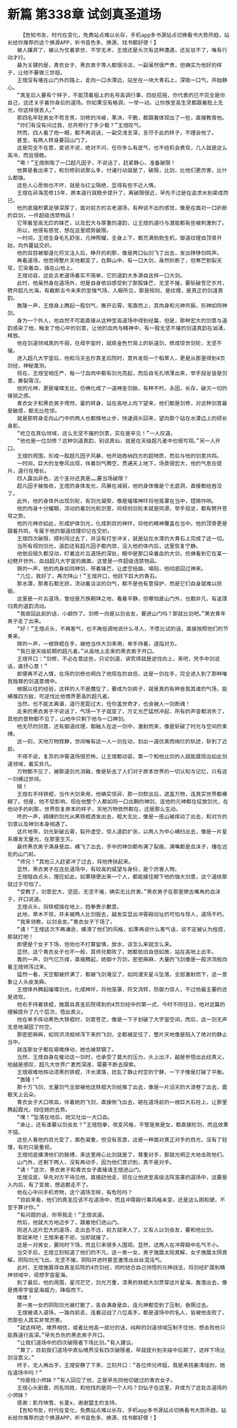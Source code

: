 # 新篇 第338章 试剑真圣道场
        【告知书友，时代在变化，免费站点难以长存，手机app多书源站点切换看书大势所趋，站长给你推荐的这个换源APP，听书音色多、换源、找书都好使！】
       被人嫌弃了，被认为仗着家世，不学无术，王煊还是头次有这种遭遇，还反驳不了，唯有行动才行。
       最为关键的是，青衣女子、黑衣男子等人都很冷淡，一副虽然很严肃，但确实为他好的样子，让他不要做三世祖。
       王煊没有堵在山门外的路上，走向一口水潭边，站坐在一块大青石上，深吸一口气，开始静心。
       “真圣后人要有个样子，不能顶着祖上的名号高调行事，四处招摇，你代表的已不完全是你自己，这还关乎着你身后的道场。你如果没有格调，一举一动，让你族至高生灵都跟着脸上无光，你这样很丢人。”
       那四名年轻男女不苟言笑，剑修的冷峻，果决，干脆，都跟着体现出了一些，直接教育他。
       “你们有没有问过我，总共修行了多少载？”王煊叹气。
       然而，四人看了他一眼，都不再说话，一副交浅言深，言尽于此的样子，不理会他了。
       甚至，有两人转身要回山门了。
       这是完全不在意，爱说不说，绝对不问，任你多么有底气，也不给机会表现，几人就是这么高冷，而且很稳。
       “嘶！”王煊倒吸了一口超凡因子，不说话了，赶紧静心，准备破限！
       他算是看出来了，和剑修别说那么多，付诸行动就是了，破限，比剑，比他们更厉害，比什么都强。
       这些人心思倒也不坏，就是与红尘隔绝，显得有些不近人情。
       王煊在异海苦修15年，原本道行就稳步提升了，离破限很近，早先不过是在追求水到渠成而已。
       他的底蕴积累足够深厚了，面对前方的古老道场，有种说不出的感觉，像是在面对一口折断的巨剑，一件超级违禁物品！
       它带着至高无匹的锋芒，以及宏大与厚重的道韵，让王煊的道行与潜能都有些被刺激到了。
       所以，他很有感觉，想在这里顺势破限。
       一时间，王煊全身毛孔舒张，元神照耀，全身上下，都充满勃勃生机，御道纹理自顶骨开始，向外蔓延交织。
       他的双目被御道化符文注入后，睁开的刹那，像是两口仙剑飞了出去，发出铮铮剑鸣声。
       再看道场，他觉得整片天地都变了，在群山中，有一口大剑，虽然折断了，但寒芒割裂天穹，它染着血，插在山地上。
       王煊动容，这处古老道场着实不简单，它的道韵大多源自这样一口大剑。
       此时，他虽然身在道场外，但是自身依旧感受到了那股锋芒，无坚不摧，要斩破苍茫岁月，劈开超凡光海，有截断古今未来的至强气场，入眼所见，那是规则，是纹理，是真正的剑道真韵。
       轰隆一声，王煊身上腾起一股剑气，撕开云霄，笔直而上，其肉身和元神共振，形神如同神剑。
       身为一个外人，他自然不可能直接从这种至高道场中得到经篇，但是，那种宏大的剑意与道韵感染了他，触发了他心中的剑意，让他的血肉与精神中，有一股无坚不摧的剑道真韵在汹涌，释放。
       他在剑道领域真的不弱，在母宇宙时，就练金色竹简上的斩道剑，修成惊世剑轮，无坚不摧。
       进入超凡大宇宙后，他和乌天去抄真圣后院时，意外发现一个稻草人，更是从那里得到4页剑经，神秘莫测。
       现在，王煊宝相庄严，每一寸血肉中都有剑光亮起，而后自毛孔喷薄出来，举手投足皆是剑意，撕裂霄汉。
       他的元神，更是璀璨无比，仿佛化成了一道神圣剑胎，有种不朽，永固，长存，破灭一切的锋锐之感。
       青衣女子和黑衣男子愕然，霍的转身，站在高地上向下望来，他们都是剑修，对这种剑意最是敏感，都无比吃惊。
       就是那转身走向山门中的两人也都倏地止步，快速调头回来，望向那个站在水潭边上的颀长身影。
       “屹立在真仙领域，这么无坚不摧的剑意，实在是罕见！”一人叹道。
       “他也是一位剑修？这种剑道真韵，别说真仙，就是在天级超凡者中也很可观。”另一人开口。
       王煊的周围，形成一股超凡因子风暴，他开始吞纳四方的超物质，而后与他的剑意共鸣。
       一时间，巨大的龙卷风出现，伴着剑气腾空，贯通天上地下，场景很宏大，他的气息在提升，道行在增长。
       四人露出异色，这个圣孙还真是……要当场破限？
       超凡因子被吸收，王煊的身体发光，风暴在减弱，他的身体像是个无底洞，直接都给吞没了。
       此外，他的身体外出现剑轮，有剑光凝聚，像是璀璨神环将他笼罩在当中，铿锵作响。
       他的肉身十分耀眼，流动的着剑光和剑意，同规则剑轮本就是同源，举手投足，都有劈开苍穹之势。
       他的元神亦如此，形成护体剑光，化成刺目的神环，将他的精神覆盖在当中。他的顶骨更是跟着共鸣，专属于他的御道纹理印记在交织。
       王煊四次破限，顺利闯过去了，并没有打坐冲关，就是站在水潭的大青石上完成了这一切。
       当所有规则剑光，道韵还有超凡因子都内敛，没入他的体内后，这里恢复宁静。
       他依旧很久都没动，盯着这片古道场的深处，眼中是那口染着血的大剑，仿佛看到它在某一纪劈开世外，血战超凡大宇宙的画面，这曾是一件超级违禁物品。
       锵的一声，他的肉身如同神剑，带着锋芒，让虚空扭曲、塌陷，他彻底回过神来。
       “几位，我好了，再次拜山！”王煊开口，他跃下巨大的青石。
       那水潭，那青石都无损，流动着淡淡的剑气，都不是他有意保护，而是它们自身就难以损毁。
       这里是一片古道场，曾经是万族朝拜之地，看着平静，但哪怕是山门外，也都非凡，有返璞归真的道韵流动。
       “我收回此前的话，小觑你了。剑修一向是以剑会友，要进山门吗？那就比剑吧。”黑衣青年男子走了出来。
       “好！”王煊点头，不再客气，也不再低调地说什么寻人，不愿比试的话，直接按照他们的节奏来。
       锵的一声，一根铁棍在手，被他当作大剑来用，单手持着，遥指对方。
       “我已是天级前期的超凡者。”从高地上走来的黑衣男子开口。
       王煊开口：“剑修，不必在意这些，只论剑道，讲究得就是逆伐向上，来吧，凭手中剑说话，直抒心意！”
       即便再不近人情，在场的剑修也明白了他现在的自信，这是一剑在手，完全进入到了那种唯我独尊的剑道意境中。
       根据以往的经验，这样的人不是魔怔了，要成为剑疯子，就是真的有种舍我其谁的气场，能横推四方敌，可逆伐比他境界更高的超凡者。
       当然，也不能太离谱，道行差距过大，任你盖世奇才，也会被人一剑断魂！
       走来的黑衣男子不说话了，气场一下子就变了，万丈光芒猛然冲起，所有的声音都消失了，其他的景物都不见了，山地中只剩下他与一口神剑。
       他无尽的剑意，还有御道纹理，都融入在这一剑中，激射而来，像是斩破了时光与空间的束缚。
       这一刻，天地万物寂静，世间唯有这一人一剑在动，划出一道优美而绚烂的轨迹，斩到了近前。
       不得不说，复苏的冲霄道场很恐怖，让王煊都动容，第一个和他比剑的人就能展现出如此剑道领域，着实非凡。
       万物都不见了，被那道剑光消融，像是斩去了人们对于原本世界的一切认知与记忆，只有这一剑横过世间。
       锵！
       王煊右手持铁棍，当作大剑来用，他确实惊异，那一剑祭出后，遮盖万物，连真实世界都模糊了。但是，他不受影响，现在他整个人都如同一口出鞘的神剑，连他的元神都在绽放剑光，在他动手的刹那，世界恢复原本的样子，天地万物依然都在，还是那么生动。
       咚的一声，磅礴的剑光从黑铁棍透发出去，粗大无比，像是一座山被挥动了出去，和对方的剑意以及神剑本身相遇了。
       这片地带，剑光斩破云霄，裂开虚空，惊人道韵扩张，以两人为中心横扫出去，像是一片星系爆发无量光，在那里生灭。
       最终黑衣男子满身是血，横飞了出去，手中的神剑都布满了裂痕，满嘴都是血沫子，撞在远处的山门前。
       “师兄！”其他三人赶紧冲了过去，将他搀扶起来。
       显然，黑衣男子在这处道场中，有较高的威望与身份，是个厉害人物。
       王煊暗自点头，理应如此，如果随便出来一个人，都能接住眼下他的强大剑意，这个道统那就过于可怕了。
       “受教了，剑意宏大，坚固，无坚不摧，确实无比厉害。”黑衣男子在那里擦去嘴角的血沫子，开口说道。
       王煊点头，将铁棍插在地上，抱拳表示歉意。
       此地，草木不惊，并未被两人比剑毁去，越发突显出冲霄殿旧址的可怕与惊人，道场不朽。
       “我来领教，以剑会友。”青衣女子下场了。
       “请！”王煊这次不再谦逊，摸清了他们的风格，如果再说什么客气话，说不定被认为扭捏，那就打吧！
       即便是个女子下场，但他也不打算留情，放水，该怎么来就怎么来。
       显然，这个青衣女子也不一般，其师兄都败了，她都依旧自信如故，站在高地上出手。
       轰的一声，剑气亿万缕，直接腾起，她御十万剑，密密麻麻，大量的飞剑像是一股洪流般向着王煊倾泻过来。
       猛然一看，天空都被挤满了，都被飞剑淹没了，如同漫天星斗坠落，全部激射而下，这一景象让人头皮发麻。
       王煊体外腾起璀璨剑光，化成神环，将他笼罩，符文流转，防御力惊人，不过他最主要的还是进攻。
       他右手持着铁棍，施展自真圣后院得到的4页剑经中的第一式，今时不同往日，他对这篇的理解提升了几个层次，悟出真义。
       他在单手挥动黑色大铁棍时，剑意苍茫，像是一下子划破了大宇宙空间，而后，这一剑无声无息地凝固了时空。
       那密密麻麻，如同洪流般倾泻下来的飞剑，全都被定住了，整片天地像是陷入了绝对的静止当中。
       就连那女子都在艰难挣动，她也被禁锢了。
       当然，王煊自身在催动这一剑时，也承受了莫大的压力，头上出汗，越是参悟出此经真义，他越是感叹，超凡大世界广袤而深邃，需要不断去探索。
       王煊艰难地挥动漆黑的铁棍，汗水滴落，扰乱了静止时空的宁静，一下子像是打破了平衡。
       “轰隆！”
       那十万飞剑，无量剑气全部被他这铁棍大剑给推了出去，像是一片滔天的大浪卷了出去，震散天上云朵。
       青衣女子大口咳血，伴着她的飞剑，直接倒飞出去，砸在道场前的一根巨大石柱上，让那里腾起霞光，挡住她的去势。
       “噗！”坠落在地后，她又吐出一大口血。
       “承让，还有谁要以剑会友？”王煊抱拳，改变风格，不管是男是女，都直接抡剑，而且效果不错。
       这些人看他的目光变了，面色凝重，但没有恶意，这是一种面对真正对手的目光，没有了轻慢，有的只是重视。
       王煊彻底摸清他们的脉搏，来这里用心比剑就是了，尊重对手，那就光明正大地击败他们。
       山门外，还剩下两人，没有再动手，因为他们意识到，真不是对手。
       “请！”这次，黑衣男子和青衣女子直接请王煊进山门。
       王煊没底，早先对方不待见他，直接赶他走，现在让他进至高级法阵笼罩的道场中，这要是入内后，有了变故，想逃都走不了。
       他在心中问手机奇物，这个道场怎样，有危险吗？
       “目前来看，他们的真圣应该不在道场中，而且冲霄殿行事风格未变，还是这么刚和硬，不至于算计你。”
       “有问题的话，你带我走！”王煊说道。
       然后，他就大方地迈步了，跟着他们进山门。
       刚进入这片宏大的道场，走出去不远，前方就来人了，又有人以剑会友，要和他比剑。
       那就来吧！王煊来者不拒，当即就接了。
       这是一对男女，要同时下场，而且引来很多人围观。显然，这两人在冲霄殿中名气不小。
       当交手后，王煊立刻知道了他们的不凡，这一男一女，男子施展太阳真解，女子施展太阴真解，阴阳剑光飞出，无坚不摧，阴阳并进时甚至激荡出丝丝混沌气。
       此时，王煊施展得自真圣后院的4页剑经，同时结合自己领悟的元神战法，将剑经扩展到精神领域中，观想宇宙星海。
       到了最后，他的周围，星河茫茫，剑光万重，漆黑的铁棍大剑贯穿这片星海，轰落出去，像是携带宇宙星海威力，降临而下。
       噗噗！
       那一男一女的阴阳剑光被打散了，各自满身是血，连元神都受到了压制，昏厥过去。
       王煊被请入道场，一路向前走，连着迎战了八位高手，都是道场中的名人，皆被他击败了，而那些人其实非常厉害。
       “就这样吧，境界相仿，或者比他高一部分的话，纯粹的剑道领域压制不住他，想击败他只能靠道行高深。”早先负伤的黑衣男子开口。
       “让我们道场中的四次破限者下场比剑。”有人建议。
       “算了，目前我们道场中真仙境界没有四次破限者，早就提升到天级中后期了，这样下场比剑没意义。”
       终于，无人再出手，王煊安静了下来，立刻开口：“各位师兄师姐，我是来找姜清瑶的，她在道场中吗？”
       “你是找小师妹？”有人回应了他，正是早先同他切磋过的青衣女子。
       王煊心头剧震，同名同姓，和他找的是同一个人吗？剑仙子在这里，并成为了这处古道场的小师妹？
       感谢：影月咉雪、长夏x，谢谢盟主的支持。
       【告知书友，时代在变化，免费站点难以长存，手机app多书源站点切换看书大势所趋，站长给你推荐的这个换源APP，听书音色多、换源、找书都好使！】